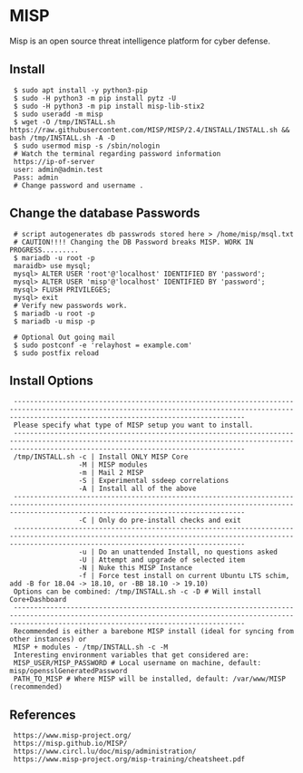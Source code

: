 MISP
=====

Misp is an open source threat intelligence platform for cyber defense. 

Install
-------
     
     $ sudo apt install -y python3-pip
     $ sudo -H python3 -m pip install pytz -U
     $ sudo -H python3 -m pip install misp-lib-stix2 
     $ sudo useradd -m misp
     $ wget -O /tmp/INSTALL.sh https://raw.githubusercontent.com/MISP/MISP/2.4/INSTALL/INSTALL.sh && bash /tmp/INSTALL.sh -A -D
     $ sudo usermod misp -s /sbin/nologin
     # Watch the terminal regarding password information
     https://ip-of-server
     user: admin@admin.test
     Pass: admin
     # Change password and username . 

Change the database Passwords
-----------------------------

     # script autogenerates db passwrods stored here > /home/misp/msql.txt
     # CAUTION!!!! Changing the DB Password breaks MISP. WORK IN PROGRESS.........
     $ mariadb -u root -p
     maraidb> use mysql;
     mysql> ALTER USER 'root'@'localhost' IDENTIFIED BY 'password';
     mysql> ALTER USER 'misp'@'localhost' IDENTIFIED BY 'password';
     mysql> FLUSH PRIVILEGES;
     mysql> exit
     # Verify new passwords work.
     $ mariadb -u root -p
     $ mariadb -u misp -p

     # Optional Out going mail
     $ sudo postconf -e 'relayhost = example.com'
     $ sudo postfix reload
     
     
Install Options
---------

     -----------------------------------------------------------------------------------------------------------------------------------------------------------------------------------------------------
     Please specify what type of MISP setup you want to install.
     -----------------------------------------------------------------------------------------------------------------------------------------------------------------------------------------------------
     /tmp/INSTALL.sh -c | Install ONLY MISP Core
                     -M | MISP modules
                     -m | Mail 2 MISP
                     -S | Experimental ssdeep correlations
                     -A | Install all of the above
     -----------------------------------------------------------------------------------------------------------------------------------------------------------------------------------------------------
                     -C | Only do pre-install checks and exit
     -----------------------------------------------------------------------------------------------------------------------------------------------------------------------------------------------------
                     -u | Do an unattended Install, no questions asked
                     -U | Attempt and upgrade of selected item
                     -N | Nuke this MISP Instance
                     -f | Force test install on current Ubuntu LTS schim, add -B for 18.04 -> 18.10, or -BB 18.10 -> 19.10)
     Options can be combined: /tmp/INSTALL.sh -c -D # Will install Core+Dashboard
     -----------------------------------------------------------------------------------------------------------------------------------------------------------------------------------------------------
     Recommended is either a barebone MISP install (ideal for syncing from other instances) or
     MISP + modules - /tmp/INSTALL.sh -c -M
     Interesting environment variables that get considered are:
     MISP_USER/MISP_PASSWORD # Local username on machine, default: misp/opensslGeneratedPassword
     PATH_TO_MISP # Where MISP will be installed, default: /var/www/MISP (recommended)
     

References
-----------

     https://www.misp-project.org/
     https://misp.github.io/MISP/
     https://www.circl.lu/doc/misp/administration/
     https://www.misp-project.org/misp-training/cheatsheet.pdf
  